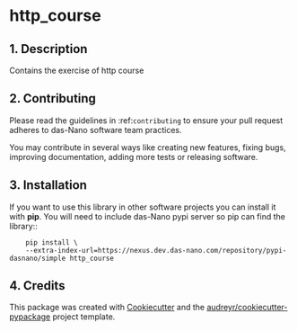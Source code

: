# http_course

## 1. Description

Contains the exercise of http course

## 2. Contributing

Please read the guidelines in :ref:`contributing` to ensure your pull request
adheres to das-Nano software team practices.

You may contribute in several ways like creating new features, fixing bugs, improving documentation,
adding more tests or releasing software.


## 3. Installation

If you want to use this library in other software projects you can install it with **pip**.
You will need to include das-Nano pypi server so pip can find the library::

``` shell
    pip install \
    --extra-index-url=https://nexus.dev.das-nano.com/repository/pypi-dasnano/simple http_course
```

## 4. Credits

This package was created with [Cookiecutter](https://github.com/audreyr/cookiecutter) and the
[audreyr/cookiecutter-pypackage](https://github.com/audreyr/cookiecutter-pypackage) project template.
